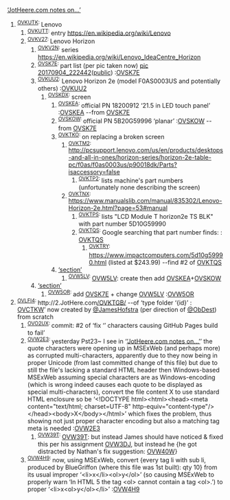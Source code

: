 <!DOCTYPE HTML><html><head><meta content="text/html; charset=UTF-8" http-equiv="content-type"/></head><body>
<a href="http://1.JotHere.com/OVBFFW#OVHNI5">‘JotHeere.com notes on...’</a>
<ol>
    <li><sup><a class="KENC7Z" id="OVKUTK" href="#OVKUTK">OVKUTK</a>: </sup>Lenovo<ol>
        <li><sup><a class="KENC7Z" id="OVKUTT" href="#OVKUTT">OVKUTT</a>: </sup>entry 
            <a href="https://en.wikipedia.org/wiki/Lenovo">https://en.wikipedia.org/wiki/Lenovo</a>
        </li>
        <li><sup><a class="KENC7Z" id="OVKV27" href="#OVKV27">OVKV27</a>: </sup>Lenovo Horizon<ol>
            <li><sup><a class="KENC7Z" id="OVKV2N" href="#OVKV2N">OVKV2N</a>: </sup>series 
                <a href="https://en.wikipedia.org/wiki/Lenovo_IdeaCentre_Horizon">https://en.wikipedia.org/wiki/Lenovo_IdeaCentre_Horizon</a></li>
			<li><sup><a class="KENC7Z" id="OVSK7E" href="#OVSK7E">OVSK7E</a>: </sup>part list (per pic taken now) <a href="https://photos.google.com/photo/AF1QipO5iCYd9LBxo2TbrNwt9Crjyt3ReFjpNrTUaFB_">pic 20170904_222442</a>(<a href="https://goo.gl/photos/Xqyr1iTpjdTQpcuc8">public</a>) :<a href="#OVSK7E">OVSK7E</a></li>
            <li><sup><a class="KENC7Z" id="OVKUU2" href="#OVKUU2">OVKUU2</a>: </sup>Lenovo Horizon 2e (model F0AS0003US and potentially others) :<a href="#OVKUU2">OVKUU2</a>
            <ol>
                <li><sup><a class="KENC7Z" id="OVSKDX" href="#OVSKDX">OVSKDX</a>: </sup>screen<ol>
						<li><sup><a class="KENC7Z" id="OVSKEA" href="#OVSKEA">OVSKEA</a>: </sup>official PN 18200912 ‘21.5 in LED touch panel’ :<a href="#OVSKEA">OVSKEA</a> --from <a href="#OVSK7E">OVSK7E</a><li><sup><a class="KENC7Z" id="OVSKOW" href="#OVSKOW">OVSKOW</a>: </sup>official PN 5B20G59996 ‘planar’ :<a href="#OVSKOW">OVSKOW</a> --from <a href="#OVSK7E">OVSK7E</a><li><sup><a class="KENC7Z" id="OVKTKO" href="#OVKTKO">OVKTKO</a>: </sup>on replacing a broken screen<ol>
							<li><sup><a class="KENC7Z" id="OVKTM2" href="#OVKTM2">OVKTM2</a>: </sup><a href="http://pcsupport.lenovo.com/us/en/products/desktops-and-all-in-ones/horizon-series/horizon-2e-table-pc/f0as/f0as0003us/p90018dk/Parts?isaccessory=false">http://pcsupport.lenovo.com/us/en/products/desktops-and-all-in-ones/horizon-series/horizon-2e-table-pc/f0as/f0as0003us/p90018dk/Parts?isaccessory=false</a>
                    		<ol>
								<li><sup><a class="KENC7Z" id="OVKTP2" href="#OVKTP2">OVKTP2</a>: </sup>lists machine's part numbers (unfortunately none describing the screen)
                        </li>
							</ol>
                    </li>
                    		<li><sup><a class="KENC7Z" id="OVKTNX" href="#OVKTNX">OVKTNX</a>: </sup><a href="https://www.manualslib.com/manual/835302/Lenovo-Horizon-2e.html?page=53#manual">https://www.manualslib.com/manual/835302/Lenovo-Horizon-2e.html?page=53#manual</a>
                    		<ol>
								<li><sup><a class="KENC7Z" id="OVKTPS" href="#OVKTPS">OVKTPS</a>: </sup>lists "LCD Module T horizon2e TS BLK" with part number 5D10G59990
                        </li>
								<li><sup><a class="KENC7Z" id="OVKTQS" href="#OVKTQS">OVKTQS</a>: </sup>Google searching that part number finds: :
                            <a href="#OVKTQS">OVKTQS</a>
                        		<ol>
									<li><sup><a class="KENC7Z" id="OVKTRY" href="#OVKTRY">OVKTRY</a>: </sup><a href="https://www.impactcomputers.com/5d10g59990.html">https://www.impactcomputers.com/5d10g59990.html</a> (listed at $243.99) --find #2 of 
                                <a href="#OVKTQS">OVKTQS</a> </li>
								</ol>
							</ol>
						</ol>
						<li><a href="http://1.JotHere.com/OVBFFW#OVB7A9">‘section’</a><ol>
							<li><sup><a class="KENC7Z" id="OVW5LV" href="#OVW5LV">OVW5LV</a>: </sup><a href="#OVW5LV">OVW5LV</a>: create then add <a href="#OVSKEA">OVSKEA</a>+<a href="#OVSKOW">OVSKOW</a></li>
						</ol>
						</li>
					</ol>
            </ol>
        		<li><a href="http://1.JotHere.com/OVBFFW#OVB7A9">‘section’</a><ol>
					<li><sup><a class="KENC7Z" id="OVW5OR" href="#OVW5OR">OVW5OR</a>: </sup>add <a href="#OVSK7E">OVSK7E</a> + change <a href="#OVW5LV">OVW5LV</a> :<a href="#OVW5OR">OVW5OR</a></li>
				</ol>
				</li>
        </ol>
                        </li>
    </ol></li><li><sup><a class="KENC7Z" id="OVLFI4" href="#OVLFI4">OVLFI4</a>: </sup>http://2.JotHere.com<a href="/OVKTGB/">/OVKTGB/</a> --of ‘type folder ‘{id}’ :
        <a href="#OVCTKW">OVCTKW</a>’&nbsp;now created by 
        <a href="https://github.com/jameshofstra">@JamesHofstra</a> (per direction of 
        <a href="https://github.com/ObDest">@ObDest</a>) from scratch
    <ol>
        <li><sup><a class="KENC7Z" id="OVO2UX" href="#OVO2UX">OVO2UX</a>: </sup>commit: #2 of ‘fix ‘’ characters causing GitHub Pages build to fail’
        </li>
		<li><sup><a class="KENC7Z" id="OVW2E3" href="#OVW2E3">OVW2E3</a>: </sup>yesterday Pst23~ I see in ‘<a href="http://1.JotHere.com/OVBFFW#OVHNI5">‘JotHeere.com notes on...’</a>’ the quote characters were opening up in MSExWeb (and perhaps more) as corrupted multi-characters, apparently due to they now being in proper Unicode (from last committed change of this file) but due to still the file's lacking a standard HTML header then Windows-based MSExWeb assuming special characters are as Windows-encoding (which is wrong indeed causes each quote to be displayed as special multi-characters), convert the file content X to use standard HTML enclosure so be ‘&lt;!DOCTYPE html&gt;&lt;html&gt;&lt;head&gt;&lt;meta content="text/html; charset=UTF-8" http-equiv="content-type"/&gt;&lt;/head&gt;&lt;body&gt;X&lt;/body&gt;&lt;/html&gt;’ which fixes the problem, thus showing not just proper character encoding but also a matching tag meta is needed :<a href="#OVW2E3">OVW2E3</a><ol>
				<li><sup><a class="KENC7Z" id="OVW39T" href="#OVW39T">OVW39T</a>: </sup><a href="#OVW39T">OVW39T</a>: but instead James should have noticed &amp; fixed this per his assignment <a href="#OVW3DJ">OVW3DJ</a>, but instead he {he got distracted by Nathan's fix suggestion: <a href="#OVW40W">OVW40W</a>} </li>
			</ol>
		</li>
		<li><sup><a class="KENC7Z" id="OVW4H9" href="#OVW4H9">OVW4H9</a>: </sup>now, using MSExWeb, convert {every tag li with sub li, produced by BlueGriffon (where this file was 1st built): qty 10} from its usual improper ‘&lt;li&gt;x&lt;/li&gt;&lt;ol&gt;y&lt;/ol&gt;’ (so causing MSExWeb to properly warn ‘In HTML 5 the tag &lt;ol&gt; cannot contain a tag &lt;ol&gt;.’) to proper ‘&lt;li&gt;x&lt;ol&gt;y&lt;/ol&gt;&lt;/li&gt;’ :<a href="#OVW4H9">OVW4H9</a></li>
    </ol>
    </li>
    </ol>
</body></html>
